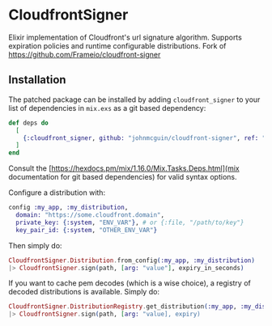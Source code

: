 # CloudfrontSigner

Elixir implementation of Cloudfront's url signature algorithm. Supports expiration policies and
runtime configurable distributions. Fork of https://github.com/Frameio/cloudfront-signer

## Installation

The patched package can be installed
by adding `cloudfront_signer` to your list of dependencies in `mix.exs` as a git based dependency:

```elixir
def deps do
  [
    {:cloudfront_signer, github: "johnmcguin/cloudfront-signer", ref: "320990b662218a922e510f390f6fad81ee1271e8"},
  ]
end
```

Consult the [https://hexdocs.pm/mix/1.16.0/Mix.Tasks.Deps.html](mix documentation for git based dependencies) for valid syntax options.

Configure a distribution with:

```elixir
config :my_app, :my_distribution,
  domain: "https://some.cloudfront.domain",
  private_key: {:system, "ENV_VAR"}, # or {:file, "/path/to/key"}
  key_pair_id: {:system, "OTHER_ENV_VAR"}
```

Then simply do:

```elixir
CloudfrontSigner.Distribution.from_config(:my_app, :my_distribution)
|> CloudfrontSigner.sign(path, [arg: "value"], expiry_in_seconds)
```

If you want to cache pem decodes (which is a wise choice), a registry of decoded distributions is available. Simply do:

```elixir
CloudfrontSigner.DistributionRegistry.get_distribution(:my_app, :my_distribution)
|> CloudfrontSigner.sign(path, [arg: "value], expiry)
```
